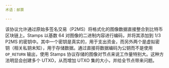 ```yaml
---
术语：邮票

---
```

该协议允许通过原始多签名交易（P2MS）将格式化的图像数据直接整合到比特币区块链上。Stamps 以基数 64 对图像的二进制内容进行编码，并将其添加到 1/3 P2MS 的密钥中。其中一个密钥是真实的，用于支出资金，而另外两个是虚拟密钥（相关私钥未知），用于存储数据。通过直接将数据编码为公钥而不是使用 `OP_RETURN` 输出，使用 Stamps 协议存储的图像对节点来说工作量特别大。这种方法明显会创建多个 UTXO，从而增加 UTXO 集的大小，并给全节点带来问题。